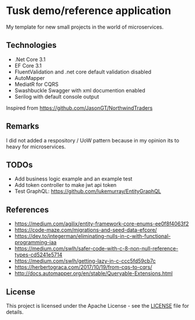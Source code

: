 # Tusk demo/reference application

My template for new small projects in the world of microservices.

## Technologies

* .Net Core 3.1
* EF Core 3.1
* FluentValidation and .net core default validation disabled
* AutoMapper
* MediatR for CQRS
* Swashbuckle Swagger with xml documention enabled
* Serilog with default console output

Inspired from <https://github.com/JasonGT/NorthwindTraders>

## Remarks

I did not added a respository / UoW pattern because in my opinion its to heavy for microservices.

## TODOs

* Add business logic example and an example test
* Add token controller to make jwt api token
* Test GraphQL: <https://github.com/lukemurray/EntityGraphQL>

## References

* <https://medium.com/agilix/entity-framework-core-enums-ee0f8f4063f2>
* <https://code-maze.com/migrations-and-seed-data-efcore/>
* <https://dev.to/integerman/eliminating-nulls-in-c-with-functional-programming-iaa>
* <https://medium.com/swlh/safer-code-with-c-8-non-null-reference-types-cd5241e5714>
* <https://medium.com/swlh/getting-lazy-in-c-ccc5fd59cb7c>
* <https://herbertograca.com/2017/10/19/from-cqs-to-cqrs/>
* <http://docs.automapper.org/en/stable/Queryable-Extensions.html>

## License

This project is licensed under the Apache License - see the [LICENSE](https://github.com/FJuette/tusk-ms/blob/master/LICENSE) file for details.
